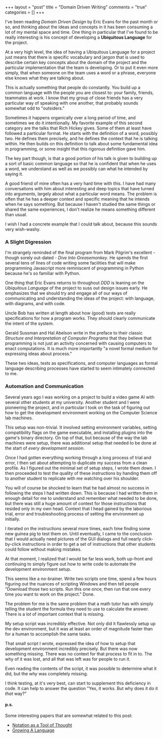 +++
layout = "post"
title = "Domain Driven Writing"
comments = "true"
categories = []
+++

I've been reading _Domain Driven Design_ by Eric Evans for the past
month or so, and thinking about the ideas and concepts in it has been
consuming a lot of my mental space and time. One thing in particular
that I've found to be really interesting is his concept of developing
a __Ubiquitous Language__ for the project.

At a very high level, the idea of having a Ubiquitous Language for a
project just means that there is specific vocabulary and jargon that
is used to describe certain key concepts about the domain of the
project and the particular implementation that the team is
developing. Or to put it even more simply, that when someone on the
team uses a word or a phrase, everyone else knows what they are
talking about.

<!--more-->

This is actually something that people do constantly. You build up a
common language with the people you are closest to: your family,
friends, teammates at work. I know that my group of close friends has
a very particular way of speaking with one another, that probably
sounds somewhat odd to "outsiders."

Sometimes it happens organically over a long period of time, and
sometimes we do it intentionally. My favorite example of this second
category are the talks that Rich Hickey gives. Some of them at least
have followed a particular format. He starts with the definition of a
word, possibly two. He defines them precisely, and he defines the
context that he is talking within. He then builds on this definition
to talk about some fundamental idea in programming, or some insight
that this rigorous definition gave him.

The key part though, is that a good portion of his talk is given to
building up a sort of basic common language so that he is confident
that when he uses a word, we understand as well as we possibly can
what he intended by saying it.

A good friend of mine often has a very hard time with this. I have had
many conversations with him about interesting and deep topics that
have turned into arguments, largely about what a particular word
means. The problem is often that he has a deeper context and specific
meaning that he intends when he says something. But because I haven't
studied the same things or shared the same experiences, I don't
realize he means something different than usual.

I wish I had a concrete example that I could talk about, because this
sounds very wish-washy.


### A Slight Digression

I'm strangely reminded of the final program from Mark Pilgrim's
excellent - though sorely out-dated - _Dive Into Greasemonkey_. He
spends the first several tens of lines of code writing some facilities
that will make programming Javascript more reminiscent of programming
in Python because he's so familiar with Python.

One thing that Eric Evans returns to throughout _DDD_ is leaning on
the _Ubiquitous Language_ of the project to suss out design issues
early. He emphasizes that we should try and engage all of our ways of
communicating and understanding the ideas of the project: with
language, with diagrams, and with code.

Uncle Bob has written at length about how (good) tests are really
specifications for how a program works. They should clearly
communicate the intent of the system.

Gerald Sussman and Hal Abelson write in the preface to their classic
_Structure and Interpretation of Computer Programs_ that they believe
that programming is not just an activity concerned with causing
computers to enact computations. It is much more importantly "a novel
formal medium for expressing ideas about process."

These two ideas, tests as specifications, and computer languages as
formal language describing processes have started to seem intimately
connected to me.


### Automation and Communication

Several years ago I was working on a project to build a video game AI
with several other students at my university. Another student and I
were pioneering the project, and in particular I took on the task of
figuring out how to get the development environment working on the
Computer Science lab machines.

This setup was non-trivial. It involved setting environment variables,
setting compatibility flags on the game executable, and installing
plugins into the game's binary directory. On top of that, but because
of the way the lab machines were setup, there was additional setup
that needed to be done at the start of *every development session*.

Once I had gotten everything working through a long process of trial
and error, I then set about attempting to duplicate my success from a
clean profile. As I figured out the minimal set of setup steps, I
wrote them down. I then proceeded to test the quality of these
instructions by handing them off to another student to replicate with
me watching over his shoulder.

You will of course be shocked to learn that he had almost no success
in following the steps I had written down. This is because I had
written them in enough detail for me to understand and remember
what needed to be done, but there was still a huge amount of context
for those instructions that resided only in my own head. Context that
I head gained by the laborious trial, error and troubleshooting
process of setting the environment up initially.

I iterated on the instructions several more times, each time finding
some new guinea pig to test them on. Until eventually, I came to the
conclusion that I would actually need pictures of the GUI dialogs and
full nearly click-by-click instructions in order to get a set of
instructions that other students could follow without making mistakes.

At that moment, I realized that I would be far less work, both
up-front and continuing to simply figure out how to write code to
automate the development environment setup.

This seems like a no-brainer. Write two scripts one time, spend a few
hours figuring out the nuances of scripting Windows and then tell
people "Download those two scripts. Run this one once, then run that
one every time you want to work on the project." Done.

The problem for me is the same problem that a math tutor has with
simply telling the student the formula they need to use to calculate
the answer. There is a *lot* of important context that is missing.

My setup script was incredibly effective. Not only did it flawlessly
setup up the dev environment, but it was at least an order of
magnitude faster than for a human to accomplish the same tasks.

That small script I wrote, expressed the idea of how to setup that
development environment incredibly precisely. But there was now
something missing. There was no context for that process to fit in
to. The why of it was lost, and all that was left was for people to
run it.

Even reading the contents of the script, it was possible to determine
what it did, but the *why* was completely missing.

I think testing, at it's very best, can start to supplement this
deficiency in code. It can help to answer the question "Yes, it
works. But why does it do it *that* way?"

#### p.s.

Some interesting papers that are somewhat related to this post:

- [Notation as a Tool of Thought](https://www.recurse.com/blog/58-paper-of-the-week-notation-as-a-tool-of-thought)
- [Growing A Language](https://www.recurse.com/blog/41-introducing-paper-of-the-week)
